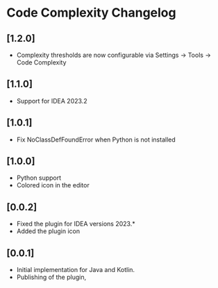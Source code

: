 <!-- Keep a Changelog guide -> https://keepachangelog.com -->

# Code Complexity Changelog

## [1.2.0]
- Complexity thresholds are now configurable via Settings -> Tools -> Code Complexity

## [1.1.0]
- Support for IDEA 2023.2

## [1.0.1]
- Fix NoClassDefFoundError when Python is not installed

## [1.0.0]
- Python support
- Colored icon in the editor

## [0.0.2]
- Fixed the plugin for IDEA versions 2023.*
- Added the plugin icon

## [0.0.1]
- Initial implementation for Java and Kotlin.
- Publishing of the plugin,
